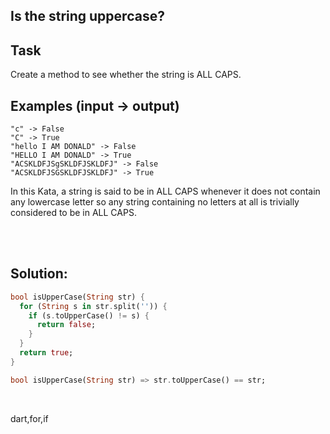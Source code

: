 ## Is the string uppercase?

## Task

Create a method to see whether the string is ALL CAPS.

## Examples (input -> output)

```
"c" -> False
"C" -> True
"hello I AM DONALD" -> False
"HELLO I AM DONALD" -> True
"ACSKLDFJSgSKLDFJSKLDFJ" -> False
"ACSKLDFJSGSKLDFJSKLDFJ" -> True
```

In this Kata, a string is said to be in ALL CAPS whenever it does not contain any lowercase letter so any string containing no letters at all is trivially considered to be in ALL CAPS.


<br><br>

## Solution:
```dart
bool isUpperCase(String str) {
  for (String s in str.split('')) {
    if (s.toUpperCase() != s) {
      return false;
    }
  }
  return true;
}
```

```dart
bool isUpperCase(String str) => str.toUpperCase() == str;
```


<br>

<tag>dart,for,if<tag>